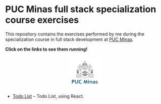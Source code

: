 # PUC Minas full stack specialization course exercises

This repository contains the exercises performed by me during the specialization course in full stack development at [PUC Minas](https://www.pucminas.br/).

**Click on the links to see them running!**

<p align="center">
  <img src="./logo-puc-minas.png" width="20%">
</p>

- [Todo List](https://puc-minas-todo-list.netlify.app/) – Todo List, using React.

